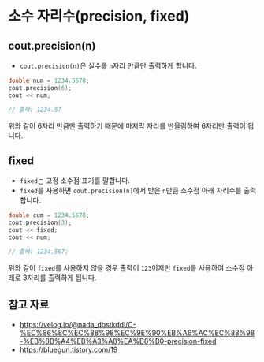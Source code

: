 # 소수 자리수(precision, fixed)
## cout.precision(n)
- `cout.precision(n)`은 실수를 `n`자리 만큼만 출력하게 합니다.
```C++
double num = 1234.5678;
cout.precision(6);
cout << num;

// 출력: 1234.57
```
위와 같이 6자리 만큼만 출력하기 때문에 마지막 자리를 반올림하여 6자리만 출력이 됩니다.
## fixed
- `fixed`는 고정 소수점 표기를 말합니다.
- `fixed`를 사용하면 `cout.precision(n)`에서 받은 `n`만큼 소수점 아래 자리수를 출력합니다.
```C++
double cum = 1234.5678;
cout.precision(3);
cout << fixed;
cout << num;

// 출력: 1234.567;
```
위와 같이 `fixed`를 사용하지 않을 경우 출력이 `123`이지만 `fixed`를 사용하여 소수점 아래로 3자리를 출력하게 됩니다.
## 참고 자료
- https://velog.io/@nada_dbstkddl/C-%EC%86%8C%EC%88%98%EC%9E%90%EB%A6%AC%EC%88%98-%EB%8B%A4%EB%A3%A8%EA%B8%B0-precision-fixed
- https://bluegun.tistory.com/19